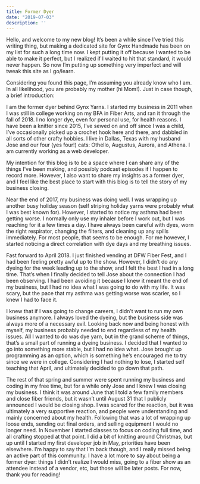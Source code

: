 ```yaml
---
title: Former Dyer
date: "2019-07-03"
description: ''
---
```


Hello, and welcome to my new blog! It’s been a while since I’ve tried this writing thing, but making a dedicated site for Gynx Handmade has been on my list for such a long time now. I kept putting it off because I wanted to be able to make it perfect, but I realized if I waited to hit that standard, it would never happen. So now I’m putting up something very imperfect and will tweak this site as I go/learn.

Considering you found this page, I’m assuming you already know who I am. In all likelihood, you are probably my mother (hi Mom!). Just in case though, a brief introduction:

I am the former dyer behind Gynx Yarns. I started my business in 2011 when I was still in college working on my BFA in Fiber Arts, and ran it through the fall of 2018. I no longer dye, even for personal use, for health reasons. I have been a knitter since 2015, I’ve sewed on and off since I was a child, I’ve occasionally picked up a crochet hook here and there, and dabbled in all sorts of other crafty hobbies. I live in Dallas, Texas with my husband Jose and our four (yes four!) cats: Othello, Augustus, Aurora, and Athena. I am currently working as a web developer.

My intention for this blog is to be a space where I can share any of the things I’ve been making, and possibly podcast episodes if I happen to record more. However, I also want to share my insights as a former dyer, and I feel like the best place to start with this blog is to tell the story of my business closing.

Near the end of 2017, my business was doing well. I was wrapping up another busy holiday season (self striping holiday yarns were probably what I was best known for). However, I started to notice my asthma had been getting worse. I normally only use my inhaler before I work out, but I was reaching for it a few times a day. I have always been careful with dyes, worn the right respirator, changing the filters, and cleaning up any spills immediately. For most people, that seems to be enough. For me however, I started noticing a direct correlation with dye days and my breathing issues.

Fast forward to April 2018. I just finished vending at DFW Fiber Fest, and I had been feeling pretty awful up to the show. However, I didn’t do any dyeing for the week leading up to the show, and I felt the best I had in a long time. That’s when I finally decided to tell Jose about the connection I had been observing. I had been avoiding it because I knew it meant the end of my business, but I had no idea what I was going to do with my life. It was scary, but the pace that my asthma was getting worse was scarier, so I knew I had to face it. 

I knew that if I was going to change careers, I didn’t want to run my own business anymore. I always loved the dyeing, but the business side was always more of a necessary evil. Looking back now and being honest with myself, my business probably needed to end regardless of my health issues. All I wanted to do was dye yarn, but in the grand scheme of things, that’s a small part of running a dyeing business. I decided that I wanted to go into something more stable, but I had no idea what. Jose brought up programming as an option, which is something he’s encouraged me to try since we were in college. Considering I had nothing to lose, I started self teaching that April, and ultimately decided to go down that path.

The rest of that spring and summer were spent running my business and coding in my free time, but for a while only Jose and I knew I was closing my business. I think it was around June that I told a few family members and close fiber friends, but it wasn’t until August 31 that I publicly announced I would be closing shop. I was scared for the reaction, but it was ultimately	a very supportive reaction, and people were understanding and mainly concerned about my health. Following that was a lot of wrapping up loose ends, sending out final orders, and selling equipment I would no longer need. In November I started classes to focus on coding full time, and all crafting stopped at that point. I did a bit of knitting around Christmas, but up until I started my first developer job in May, priorities have been elsewhere. I’m happy to say that I’m back though, and I really missed being an active part of this community. I have a lot more to say about being a former dyer: things I didn’t realize I would miss, going to a fiber show as an attendee instead of a vendor, etc, but those will be later posts. For now, thank you for reading!